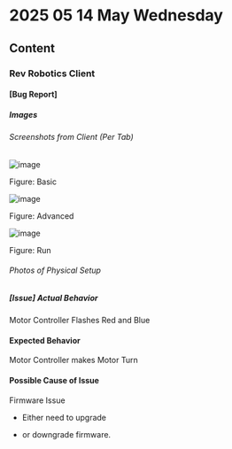 # 2025 05 14 May Wednesday

## Content

### Rev Robotics Client

#### [Bug Report]

##### Images

###### Screenshots from Client (Per Tab)

![image](https://github.com/user-attachments/assets/2f11c9a0-7f64-4235-9c9a-f4fbf48700e8)

Figure: Basic

![image](https://github.com/user-attachments/assets/3d2175ac-b203-4ad9-a1eb-bcf3116018d3)

Figure: Advanced

![image](https://github.com/user-attachments/assets/206d137d-ace5-4ce3-a961-74a17a7798f0)

Figure: Run

###### Photos of Physical Setup



##### [Issue] Actual Behavior

Motor Controller Flashes Red and Blue

#### Expected Behavior

Motor Controller makes Motor Turn

#### Possible Cause of Issue

Firmware Issue

- Either need to upgrade

- or downgrade firmware.
